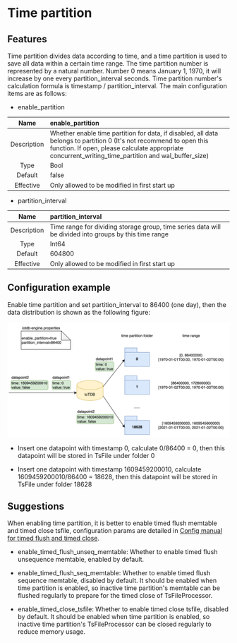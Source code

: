 <!--

    Licensed to the Apache Software Foundation (ASF) under one
    or more contributor license agreements.  See the NOTICE file
    distributed with this work for additional information
    regarding copyright ownership.  The ASF licenses this file
    to you under the Apache License, Version 2.0 (the
    "License"); you may not use this file except in compliance
    with the License.  You may obtain a copy of the License at
    
        http://www.apache.org/licenses/LICENSE-2.0
    
    Unless required by applicable law or agreed to in writing,
    software distributed under the License is distributed on an
    "AS IS" BASIS, WITHOUT WARRANTIES OR CONDITIONS OF ANY
    KIND, either express or implied.  See the License for the
    specific language governing permissions and limitations
    under the License.

-->

# Time partition

## Features

Time partition divides data according to time, and a time partition is used to save all data within a certain time range. The time partition number is represented by a natural number. Number 0 means January 1, 1970, it will increase by one every partition_interval seconds. Time partition number's calculation formula is timestamp / partition_interval. The main configuration items are as follows:

* enable\_partition

|Name| enable\_partition |
|:---:|:---|
|Description| Whether enable time partition for data, if disabled, all data belongs to partition 0 (It's not recommend to open this function. If open, please calculate appropriate concurrent_writing_time_partition and wal_buffer_size)|
|Type|Bool|
|Default| false |
|Effective|Only allowed to be modified in first start up|

* partition\_interval

|Name| partition\_interval |
|:---:|:---|
|Description| Time range for dividing storage group, time series data will be divided into groups by this time range |
|Type|Int64|
|Default| 604800 |
|Effective|Only allowed to be modified in first start up|

## Configuration example

Enable time partition and set partition_interval to 86400 (one day), then the data distribution is shown as the following figure:

<img style="width:100%; max-width:800px; max-height:600px; margin-left:auto; margin-right:auto; display:block;" src="https://github.com/apache/iotdb-bin-resources/blob/main/docs/UserGuide/Data%20Concept/Time-Partition/time_partition_example.png?raw=true" alt="time partition example">

* Insert one datapoint with timestamp 0, calculate 0/86400 = 0, then this datapoint will be stored in TsFile under folder 0

* Insert one datapoint with timestamp 1609459200010, calculate 1609459200010/86400 = 18628, then this datapoint will be stored in TsFile under folder 18628

## Suggestions

When enabling time partition, it is better to enable timed flush memtable and timed close tsfile, configuration params are detailed in [Config manual for timed flush and timed close](../Reference/Config-Manual.md).

* enable_timed_flush_unseq_memtable: Whether to enable timed flush unsequence memtable, enabled by default.

* enable_timed_flush_seq_memtable: Whether to enable timed flush sequence memtable, disabled by default. It should be enabled when time partition is enabled, so inactive time partition's memtable can be flushed regularly to prepare for the timed close of TsFileProcessor.

* enable_timed_close_tsfile: Whether to enable timed close tsfile, disabled by default. It should be enabled when time partition is enabled, so inactive time partition's TsFileProcessor can be closed regularly to reduce memory usage.